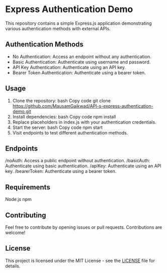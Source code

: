 # Express Authentication Demo

This repository contains a simple Express.js application demonstrating various authentication methods with external APIs.

## Authentication Methods
* No Authentication: Access an endpoint without any authentication.
* Basic Authentication: Authenticate using username and password.
* API Key Authentication: Authenticate using an API key.
* Bearer Token Authentication: Authenticate using a bearer token.

## Usage
1. Clone the repository:
bash
Copy code
git clone https://github.com/MausamGaikwad/API-s-express-authentication-demo.git
2. Install dependencies:
bash
Copy code
npm install
3. Replace placeholders in index.js with your authentication credentials.
4. Start the server:
bash
Copy code
npm start
5. Visit endpoints to test different authentication methods.
## Endpoints
/noAuth: Access a public endpoint without authentication.
/basicAuth: Authenticate using basic authentication.
/apiKey: Authenticate using an API key.
/bearerToken: Authenticate using a bearer token.
## Requirements
Node.js
npm
## Contributing
Feel free to contribute by opening issues or pull requests. Contributions are welcome!

## License
This project is licensed under the MIT License - see the [LICENSE](LICENSE) file for details.
